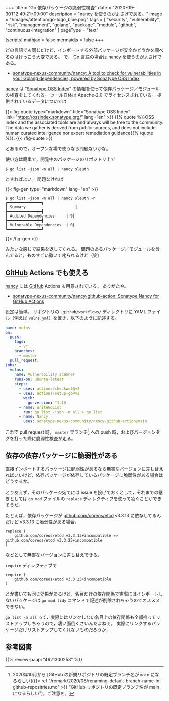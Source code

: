 +++
title = "Go 依存パッケージの脆弱性検査"
date =  "2020-09-30T12:49:21+09:00"
description = "nancy を使うのがよさげである。"
image = "/images/attention/go-logo_blue.png"
tags = [ "security", "vulnerability", "risk", "management", "golang", "package", "module", "github", "continuous-integration" ]
pageType = "text"

[scripts]
  mathjax = false
  mermaidjs = false
+++

どの言語でも同じだけど，インポートする外部パッケージが安全かどうかを調べるのはけっこう大変である。
で， [Go 言語][Go]の場合は [nancy] を使うのがよさげである。

- [sonatype-nexus-community/nancy: A tool to check for vulnerabilities in your Golang dependencies, powered by Sonatype OSS Index](https://github.com/sonatype-nexus-community/nancy)

[nancy] は “[Sonatype OSS Index]” の情報を使って依存パッケージ／モジュールの検査をしてくれる。
ツール自体は Apache-2.0 でライセンスされている。
提供されているデータについては

{{< fig-quote type="markdown" title="Sonatype OSS Index" link="https://ossindex.sonatype.org/" lang="en" >}}
{{% quote %}}OSS Index and the associated tools are and always will be free to the community. The data we gather is derived from public sources, and does not include human curated intelligence nor expert remediation guidance{{% /quote %}}.
{{< /fig-quote >}}

とあるので，オープンな場で使うなら問題ないかな。

使い方は簡単で，開発中のパッケージのリポジトリ上で

```text
$ go list -json -m all | nancy sleuth
```

とすればよい。
問題なければ

{{< fig-gen type="markdown" lang="en" >}}
```text
$ go list -json -m all | nancy sleuth -n
┏━━━━━━━━━━━━━━━┓
┃ Summary                      ┃
┣━━━━━━━━━━━━━┳━┫
┃ Audited Dependencies     ┃ 9┃
┣━━━━━━━━━━━━━╋━┫
┃ Vulnerable Dependencies  ┃ 0┃
┗━━━━━━━━━━━━━┻━┛
```
{{< /fig-gen >}}

みたいな感じで結果を返してくれる。
問題のあるパッケージ／モジュールを含んでると，ものすごい勢いで叱られるけど（笑）

## [GitHub] Actions でも使える

[nancy] には [GitHub] Actions も用意されている。
ありがたや。

- [sonatype-nexus-community/nancy-github-action: Sonatype Nancy for GitHub Actions](https://github.com/sonatype-nexus-community/nancy-github-action)

設定は簡単。
リポジトリの `.github/workflows/` ディレクトリに YAML ファイル（例えば `vulns.yml`）を置き，以下のように記述する。

```yaml
name: vulns
on:
  push:
    tags:
      - v*
    branches:
      - master
  pull_request:
jobs:
  vulns:
    name: Vulnerability scanner
    runs-on: ubuntu-latest
    steps:
      - uses: actions/checkout@v2
      - uses: actions/setup-go@v2
        with:
          go-version: ^1.13
      - name: WriteGoList
        run: go list -json -m all > go.list
      - name: Nancy
        uses: sonatype-nexus-community/nancy-github-action@main
```

これで pull request 時， `master` ブランチ[^br1] への push 時，およびバージョンタグを打った際に脆弱性検査が走る。

[^br1]: 2020年10月から [GitHub の新規リポジトリの既定ブランチ名が `main` になるらしい]({{< ref "/remark/2020/08/renaming-default-branch-name-in-github-repositries.md" >}} "GitHub リポジトリの既定ブランチ名が main になるらしい")。ご注意を。

## 依存の依存パッケージに脆弱性がある

直接インポートするパッケージに脆弱性があるなら無害なバージョンに差し替えればいいけど，依存パッケージが依存しているパッケージに脆弱性がある場合はどうするか。

とりあえず，そのパッケージ宛てには issue を投げておくとして，それまでの継ぎとしては `go.mod` ファイルの `replace` ディレクティブを使って凌ぐことができそうだ。

たとえば，依存パッケージが [github.com/coreos/etcd] v3.3.13 に依存してるんだけど v3.3.13 に脆弱性がある場合，

```text
replace (
	github.com/coreos/etcd v3.3.13+incompatible => github.com/coreos/etcd v3.3.25+incompatible
)
```

などとして無害なバージョンに差し替えできる。

`require` ディレクティブで

```text
require (
	github.com/coreos/etcd v3.3.25+incompatible
)
```

とか書いても同じ効果があるけど，名目だけの依存関係で実際にはインポートしないパッケージは `go mod tidy` コマンドで記述が削除されちゃうのでオススメできない。

`go list -m all` って，実際にはリンクしない名目上の依存関係も全部拾ってリストアップしちゃうので，凄い面倒くさいんだよねぇ。
実際にリンクするパッケージだけリストアップしてくれないものだろうか...

[Go]: https://golang.org/ "The Go Programming Language"
[nancy]: https://github.com/sonatype-nexus-community/nancy "sonatype-nexus-community/nancy: A tool to check for vulnerabilities in your Golang dependencies, powered by Sonatype OSS Index"
[Sonatype OSS Index]: https://ossindex.sonatype.org/
[GitHub]: https://github.com/
[github.com/coreos/etcd]: https://github.com/etcd-io/etcd "etcd-io/etcd: Distributed reliable key-value store for the most critical data of a distributed system"

## 参考図書

{{% review-paapi "4621300253" %}} <!-- プログラミング言語Go -->
